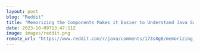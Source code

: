 ```yaml
---
layout: post
blog: "Reddit"
title: "Memorizing the Components Makes it Easier to Understand Java Swing"
date: 2023-10-09T13:47:11Z
image: images/reddit.png
remote_url: "https://www.reddit.com/r/java/comments/173s8g8/memorizing_the_components_makes_it_easier_to/"
---
```

